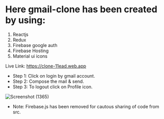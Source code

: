 # Here gmail-clone has been created by using: 
1. Reactjs
2. Redux
3. Firebase google auth
4. Firebase Hosting
5. Material ui icons

Live Link: https://clone-11ead.web.app

- Step 1: Click on login by gmail account. 
- Step 2: Compose the mail & send.
- Step 3: To logout click on Profile icon.

![Screenshot (1365)](https://user-images.githubusercontent.com/49163197/152731884-110218f7-141d-4058-b587-b176e69af47a.png)

- Note: Firebase.js has been removed for cautous sharing of code from src.
